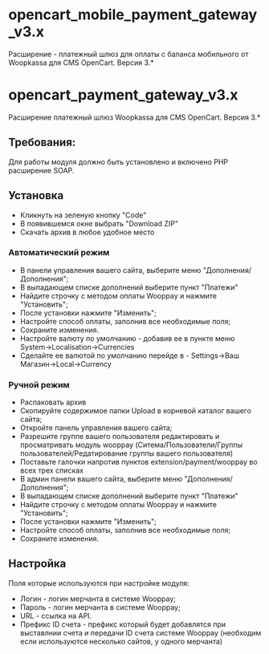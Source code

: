 # opencart_mobile_payment_gateway_v3.x
Расширение - платежный шлюз для оплаты с баланса мобильного от Woopkassa для CMS OpenCart. Версия 3.*

# opencart_payment_gateway_v3.x
Расширение платежный шлюз Woopkassa для CMS OpenCart. Версия 3.*

## Требования:
Для работы модуля должно быть установлено и включено PHP расширение SOAP.

## Установка
* Кликнуть на зеленую кнопку "Code"
* В появившемся окне выбрать "Download ZIP"
* Скачать архив в любое удобное место

### **Автоматический режим**
* В панели управления вашего сайта, выберите меню "Дополнения/Дополнения";
* В выпадающем списке дополнений выберите пункт "Платежи"
* Найдите строчку с методом оплаты Wooppay и нажмите "Установить";
* После установки нажмите "Изменить";
* Настройте способ оплаты, заполнив все необходимые поля;
* Сохраните изменения.
* Настройте валюту по умолчанию - добавив ее в пункте меню System->Localisation->Currencies
* Сделайте ее валютой по умолчанию перейде в - Settings->Ваш Магазин->Local->Currency

### **Ручной режим**
* Распаковать архив
* Скопируйте содержимое папки Upload в корневой каталог вашего сайта;
* Откройте панель управления вашего сайта;
* Разрешите группе вашего пользователя редактировать и просматривать модуль wooppay (Ситема/Пользователи/Группы пользователей/Редатирование группы вашего пользователя)
* Поставьте галочки напротив пунктов extension/payment/wooppay во всех трех списках
* В админ панели вашего сайта, выберите меню "Дополнения/Дополнения";
* В выпадающем списке дополнений выберите пункт "Платежи"
* Найдите строчку с методом оплаты Wooppay и нажмите "Установить";
* После установки нажмите "Изменить";
* Настройте способ оплаты, заполнив все необходимые поля;
* Сохраните изменения.

## Настройка
Поля которые используются при настройке модуля:
* Логин - логин мерчанта в системе Wooppay;
* Пароль - логин мерчанта в системе Wooppay;
* URL - ссылка на API.
* Префикс ID счета - префикc который будет добавлятся при выставлнии счета и передачи ID счета системе Wooppay (необходим если используются несколько сайтов, у одного мерчанта) 


